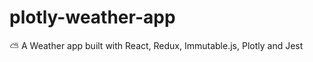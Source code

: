 # plotly-weather-app
:partly_sunny: A Weather app built with React, Redux, Immutable.js, Plotly and Jest
